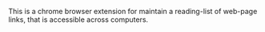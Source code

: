 This is a chrome browser extension for maintain a reading-list of web-page links, that is accessible across computers.